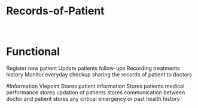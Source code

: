 # Records-of-Patient
<br>


# Functional
Register new patient
Update patients follow-ups 
Recording treatments history
Monitor everyday checkup
sharing the records of patient to doctors

#Information Viepoint
Stores patient information
Stores patients medical performance
stores updation of patients
stores communication between doctor and patient
stores any critical emergency or past health history

